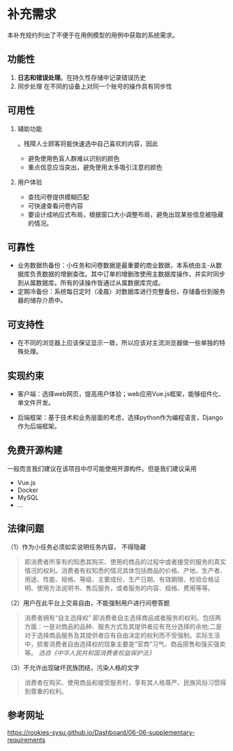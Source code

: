 # 补充需求

本补充规约列出了不便于在用例模型的用例中获取的系统需求。

## 功能性

1. **日志和错误处理**。在持久性存储中记录错误历史
2. 同步处理 在不同的设备上对同一个账号的操作具有同步性

##  可用性

1. 辅助功能

   。残障人士顾客将能快速选中自己喜欢的内容，因此

   - 避免使用色盲人群难以识别的颜色
   - 重点信息应当突出，避免使用太多吸引注意的颜色

2. 用户体验

   - 查找问卷提供模糊匹配
   - 可快速查看问卷内容
   - 要设计成响应式布局，根据窗口大小调整布局，避免出现某些信息被隐藏的情况。



## 可靠性

- 业务数据热备份：小任务和问卷数据是最重要的商业数据，本系统由主-从数据库负责数据的增删查改。其中订单的增删改使用主数据库操作，并实时同步到从属数据库。所有的读操作皆通过从属数据库完成。
- 定期冷备份：系统每日定时（凌晨）对数据库进行完整备份，存储备份到服务器的储存介质中。



##  可支持性

- 在不同的浏览器上应该保证显示一致，所以应该对主流浏览器做一些单独的特殊处理。



## 实现约束

- 客户端：选择web网页，提高用户体验；web应用Vue.js框架，能够组件化、单文件开发。

- 后端框架：基于技术和业务层面的考虑，选择python作为编程语言，Django作为后端框架。

## 免费开源构建

一般而言我们建议在该项目中尽可能使用开源构件。但是我们建议采用

- Vue.js
- Docker
- MySQL
- …

## 法律问题



（1）作为小任务必须如实说明任务内容， 不得隐藏

>即消费者所享有的知悉其购买、使用的商品的过程中或者接受的服务的真实情况的权利。消费者有权知悉的情况具体包括商品的价格、产地、生产者、用途、性能、规格、等级、主要成份、生产日期、有效期限、检验合格证明、使用方法说明书、售后服务，或者服务的内容、规格、费用等等。



（2）用户在此平台上交易自由，不能强制用户进行问卷答题

> 消费者拥有“自主选择权”
> 即消费者自主选择商品或者服务的权利。包括两方面：一是对商品的品种、服务方式及其提供者应有充分选择的余地;二是对于选择商品服务及其提供者应有自由决定的权利而不受强制。实际生活中，损害消费者自由选择权的现象主要是“官商”习气、商品搭售和强买强卖等。
> *选自《中华人民共和国消费者权益保护法》*



（3）不允许出现破坏民族团结，污染人格的文字

> 消费者在购买、使用商品和接受服务时，享有其人格尊严、民族风俗习惯得到尊重的权利。





## 参考网址

<https://rookies-sysu.github.io/Dashboard/06-06-supplementary-requirements>